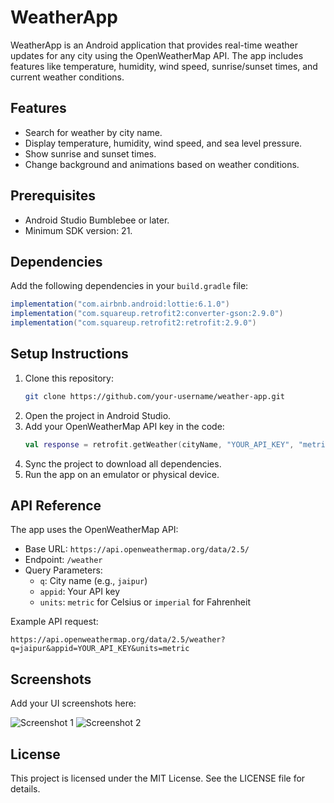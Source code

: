 # WeatherApp

WeatherApp is an Android application that provides real-time weather updates for any city using the OpenWeatherMap API. The app includes features like temperature, humidity, wind speed, sunrise/sunset times, and current weather conditions.

## Features
- Search for weather by city name.
- Display temperature, humidity, wind speed, and sea level pressure.
- Show sunrise and sunset times.
- Change background and animations based on weather conditions.

## Prerequisites
- Android Studio Bumblebee or later.
- Minimum SDK version: 21.

## Dependencies
Add the following dependencies in your `build.gradle` file:

```gradle
implementation("com.airbnb.android:lottie:6.1.0")
implementation("com.squareup.retrofit2:converter-gson:2.9.0")
implementation("com.squareup.retrofit2:retrofit:2.9.0")
```

## Setup Instructions
1. Clone this repository:
   ```bash
   git clone https://github.com/your-username/weather-app.git
   ```
2. Open the project in Android Studio.
3. Add your OpenWeatherMap API key in the code:
   ```kotlin
   val response = retrofit.getWeather(cityName, "YOUR_API_KEY", "metric")
   ```
4. Sync the project to download all dependencies.
5. Run the app on an emulator or physical device.

## API Reference
The app uses the OpenWeatherMap API:

- Base URL: `https://api.openweathermap.org/data/2.5/`
- Endpoint: `/weather`
- Query Parameters:
  - `q`: City name (e.g., `jaipur`)
  - `appid`: Your API key
  - `units`: `metric` for Celsius or `imperial` for Fahrenheit

Example API request:
```
https://api.openweathermap.org/data/2.5/weather?q=jaipur&appid=YOUR_API_KEY&units=metric
```

## Screenshots
Add your UI screenshots here:

![Screenshot 1](https://ibb.co/2FPRvp8)
![Screenshot 2](https://ibb.co/GC02ttM)

## License
This project is licensed under the MIT License. See the LICENSE file for details.

